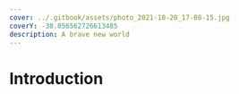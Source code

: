 ```yaml
---
cover: ../.gitbook/assets/photo_2021-10-20_17-08-15.jpg
coverY: -38.056562726613485
description: A brave new world
---
```


# Introduction

